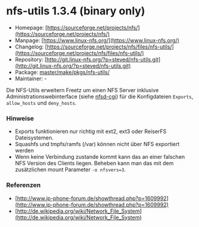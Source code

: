 # nfs-utils 1.3.4 (binary only)
 - Homepage: [https://sourceforge.net/projects/nfs/](https://sourceforge.net/projects/nfs/)
 - Manpage: [https://www.linux-nfs.org/](https://www.linux-nfs.org/)
 - Changelog: [https://sourceforge.net/projects/nfs/files/nfs-utils/](https://sourceforge.net/projects/nfs/files/nfs-utils/)
 - Repository: [http://git.linux-nfs.org/?p=steved/nfs-utils.git](http://git.linux-nfs.org/?p=steved/nfs-utils.git)
 - Package: [master/make/pkgs/nfs-utils/](https://github.com/Freetz-NG/freetz-ng/tree/master/make/pkgs/nfs-utils/)
 - Maintainer: -

Die NFS-Utils erweitern Freetz um einen NFS Server inklusive
Administrationswebinterface (siehe [nfsd-cgi](nfsd.md)) für die
Konfigdateien `Exports`, `allow_hosts` und `deny_hosts`.

### Hinweise

-   Exports funktionieren nur richtig mit ext2, ext3 oder ReiserFS
    Dateisystemen.
-   Squashfs und tmpfs/ramfs (/var) können nicht über NFS exportiert
    werden
-   Wenn keine Verbindung zustande kommt kann das an einer falschen NFS
    Version des Clients liegen. Beheben kann man das mit dem
    zusätzlichen mount Parameter `-o nfsvers=3`.

### Referenzen

-   [http://www.ip-phone-forum.de/showthread.php?p=1609992](http://www.ip-phone-forum.de/showthread.php?p=1609992)
-   [http://de.wikipedia.org/wiki/Network_File_System](http://de.wikipedia.org/wiki/Network_File_System)

